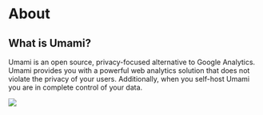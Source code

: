 # About

## What is Umami?

Umami is an open source, privacy-focused alternative to Google Analytics.
Umami provides you with a powerful web analytics solution that does not violate the privacy of your users. Additionally, when you self-host Umami you are in complete control of your data.

<img src="/about-screenshot.png">
